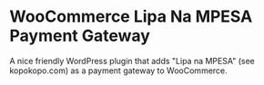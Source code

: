 # WooCommerce Lipa Na MPESA Payment Gateway

A nice friendly WordPress plugin that adds "Lipa na MPESA" (see kopokopo.com) as a payment gateway to WooCommerce.

